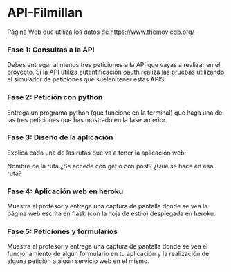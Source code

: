 # API-Filmillan

Página Web que utiliza los datos de https://www.themoviedb.org/


### Fase 1: Consultas a la API
Debes entregar al menos tres peticiones a la API que vayas a realizar en el proyecto. Si la API utiliza autentificación oauth realiza las pruebas utilizando el simulador de peticiones que suelen tener estas APIS.

### Fase 2: Petición con python
Entrega un programa python (que funcione en la terminal) que haga una de las tres peticiones que has mostrado en la fase anterior.

### Fase 3: Diseño de la aplicación
Explica cada una de las rutas que va a tener la aplicación web:

Nombre de la ruta
¿Se accede con get o con post?
¿Qué se hace en esa ruta?

### Fase 4: Aplicación web en heroku
Muestra al profesor y entrega una captura de pantalla donde se vea la página web escrita en flask (con la hoja de estilo) desplegada en heroku.

### Fase 5: Peticiones y formularios
Muestra al profesor y entrega una captura de pantalla donde se vea el funcionamiento de algún formulario en tu aplicación y la realización de alguna petición a algún servicio web en el mismo.

